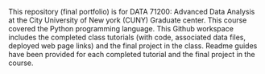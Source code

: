 This repository (final portfolio) is for DATA 71200: Advanced Data Analysis at the City University of New york (CUNY) Graduate center. 
This course covered the Python programming language. This Github workspace includes the completed class tutorials (with code, associated data files, deployed web page links) and the final project in the class. Readme guides have been provided for each completed tutorial and the final project in the course.
